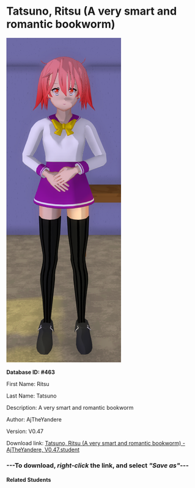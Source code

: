 # Tatsuno, Ritsu (A very smart and romantic bookworm)

<img src="Files/Tatsuno, Ritsu (A very smart and romantic bookworm).png" title="Tatsuno, Ritsu (A very smart and romantic bookworm) - AjTheYandere, V0.47">

**Database ID: #463**

First Name: Ritsu

Last Name: Tatsuno

Description: A very smart and romantic bookworm

Author: AjTheYandere

Version: V0.47

Download link: <a href="https://raw.githubusercontent.com/Arbiter1223/Daigaku-Gurashi-Custom-Students/master/Students/Files/Tatsuno%2C%20Ritsu%20(A%20very%20smart%20and%20romantic%20bookworm)%20-%20AjTheYandere%2C%20V0.47.student">Tatsuno, Ritsu (A very smart and romantic bookworm) - AjTheYandere, V0.47.student</a>

### ---**To download, _right-click_ the link, and select _"Save as"_**---

#### Related Students

